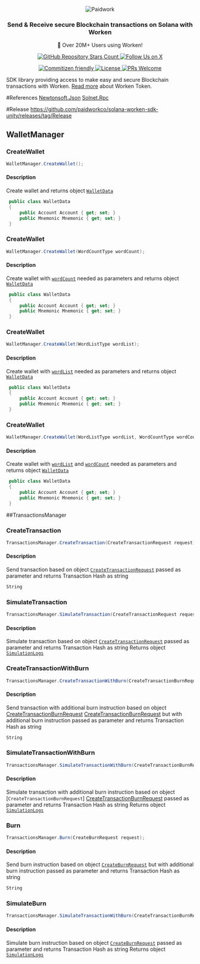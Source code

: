 <p align="center">
  <img src="https://zrcdn.net/static/img/logos/paidwork/paidwork-logo-github.png" alt="Paidwork" />
</p>

<h3 align="center">
  Send & Receive secure Blockchain transactions on Solana with Worken
</h3>
<p align="center">
  🚀 Over 20M+ Users using Worken!
</p>

<p align="center">
  <a href="https://github.com/paidworkco/worken-sdk-unity">
    <img alt="GitHub Repository Stars Count" src="https://img.shields.io/github/stars/paidworkco/worken-sdk-unity?style=social" />
  </a>
    <a href="https://x.com/paidworkco">
        <img alt="Follow Us on X" src="https://img.shields.io/twitter/follow/paidworkco?style=social" />
    </a>
</p>
<p align="center">
    <a href="http://commitizen.github.io/cz-cli/">
        <img alt="Commitizen friendly" src="https://img.shields.io/badge/commitizen-friendly-brightgreen.svg" />
    </a>
    <a href="https://github.com/paidworkco/worken-sdk-php">
        <img alt="License" src="https://img.shields.io/github/license/paidworkco/worken-sdk-php" />
    </a>
    <a href="https://github.com/paidworkco/worken-sdk-php/pulls">
        <img alt="PRs Welcome" src="https://img.shields.io/badge/PRs-welcome-brightgreen.svg" />
    </a>
</p>

SDK library providing access to make easy and secure Blockchain transactions with Worken. <a href="https://www.paidwork.com/worken?utm_source=github.com&utm_medium=referral&utm_campaign=readme" target="_blank">Read more</a> about Worken Token.

#References
[Newtonsoft.Json][Newtonsoft.Json]
[Solnet.Rpc][Solnet.Rpc]

#Release
https://github.com/paidworkco/solana-worken-sdk-unity/releases/tag/Release

## WalletManager

### CreateWallet
```csharp
WalletManager.CreateWallet();
```

#### Description
Create wallet and returns object [```WalletData```][1]
```csharp
 public class WalletData
 {
     public Account Account { get; set; }
     public Mnemonic Mnemonic { get; set; }
 }
```

### CreateWallet
```csharp
WalletManager.CreateWallet(WordCountType wordCount);
```

#### Description
Create wallet with [```wordCount```][wordCount1] needed as parameters  and returns object [```WalletData```][1]
```csharp
 public class WalletData
 {
     public Account Account { get; set; }
     public Mnemonic Mnemonic { get; set; }
 }
```

### CreateWallet
```csharp
WalletManager.CreateWallet(WordListType wordList);
```

#### Description
Create wallet with [```wordList```][wordList1] needed as parameters  and returns object [```WalletData```][1]
```csharp
 public class WalletData
 {
     public Account Account { get; set; }
     public Mnemonic Mnemonic { get; set; }
 }
```


### CreateWallet
```csharp
WalletManager.CreateWallet(WordListType wordList, WordCountType wordCount);
```

#### Description
Create wallet with [```wordList```][wordList1] and  [```wordCount```][wordCount1]  needed  as parameters and returns object [```WalletData```][1]
```csharp
 public class WalletData
 {
     public Account Account { get; set; }
     public Mnemonic Mnemonic { get; set; }
 }
```
##TransactionsManager

### CreateTransaction
```csharp
TransactionsManager.CreateTransaction(CreateTransactionRequest request);
```

#### Description
Send transaction based on object [```CreateTransactionRequest```][CreateTransactionRequest1]  passed as parameter and returns Transaction Hash as string
```csharp
String
```

### SimulateTransaction
```csharp
TransactionsManager.SimulateTransaction(CreateTransactionRequest request);
```

#### Description
Simulate transaction based on object [```CreateTransactionRequest```][CreateTransactionRequest1]  passed as parameter and returns Transaction Hash as string
Returns object [```SimulationLogs```][SimulationLogs1]


### CreateTransactionWithBurn
```csharp
TransactionsManager.CreateTransactionWithBurn(CreateTransactionBurnRequest request);
```

#### Description
Send transaction with additional burn instruction based on object [CreateTransactionBurnRequest] [CreateTransactionBurnRequest] but with additional burn instruction  passed as parameter and returns Transaction Hash as string
```csharp
String
```

### SimulateTransactionWithBurn
```csharp
TransactionsManager.SimulateTransactionWithBurn(CreateTransactionBurnRequest request);
```

#### Description
Simulate transaction with additional burn instruction based on object [```CreateTransactionBurnRequest```] [CreateTransactionBurnRequest]  passed as parameter and returns Transaction Hash as string
Returns object [```SimulationLogs```][SimulationLogs1]

### Burn
```csharp
TransactionsManager.Burn(CreateBurnRequest request);
```

#### Description
Send burn instruction based on object [```CreateBurnRequest```][CreateBurnRequest] but with additional burn instruction  passed as parameter and returns Transaction Hash as string
```csharp
String
```

### SimulateBurn
```csharp
TransactionsManager.SimulateTransactionWithBurn(CreateTransactionBurnRequest request);
```

#### Description
Simulate burn instruction based on object [```CreateBurnRequest```][CreateBurnRequest]  passed as parameter and returns Transaction Hash as string
Returns object [```SimulationLogs```][SimulationLogs1]



[1]: https://github.com/paidworkco/solana-worken-sdk-unity/blob/main/worken-sdk-unity/Wallet/model/walletObject/WalletData.cs "WalletData"
[wordCount1]: https://github.com/paidworkco/solana-worken-sdk-unity/blob/main/worken-sdk-unity/Wallet/model/WodCountType.cs "WordCount"
[wordList1]: https://github.com/paidworkco/solana-worken-sdk-unity/blob/main/worken-sdk-unity/Wallet/model/WordListType.cs "WordList"
[CreateTransactionRequest1]: https://github.com/paidworkco/solana-api/blob/master/worken-api/Models/CreateTransactionRequest.cs "CreateTransactionRequest"
[SimulationLogs1]: https://github.com/bmresearch/Solnet/blob/5fbb059997ba1a2cc61f31f2936b16d7325b5b72/src/Solnet.Rpc/Models/Logs.cs#L42 "SImulationLogs"
[Newtonsoft.Json]: https://www.nuget.org/packages/Newtonsoft.Json/13.0.3?_src=template "Newtonsoft.Json"
[Solnet.Rpc]: https://www.nuget.org/packages/Solnet.Rpc/6.1.0?_src=template "Solnet.Rpc"
[CreateTransactionBurnRequest]: https://github.com/paidworkco/solana-api/blob/master/worken-api/Models/CreateTransactionBurnRequest.cs "CreateTransactionBurnRequest"
[CreateBurnRequest]: https://github.com/paidworkco/solana-api/blob/master/worken-api/Models/CreateBurnRequest.cs "CreateBurnRequest"

